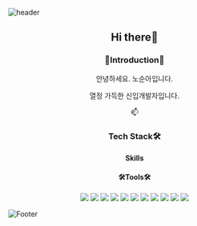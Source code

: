 <!--
**SoonAh-Noh/SoonAh-Noh** is a ✨ _special_ ✨ repository because its `README.md` (this file) appears on your GitHub profile.

Here are some ideas to get you started:

- 🔭 I’m currently working on ...
- 🌱 I’m currently learning ...
- 👯 I’m looking to collaborate on ...
- 🤔 I’m looking for help with ...
- 💬 Ask me about ...
- 📫 How to reach me: ...
- 😄 Pronouns: ...
- ⚡ Fun fact: ...
-->


![header](https://capsule-render.vercel.app/api?type=Slice&reversal=true&color=timeAuto&height=300&section=header&text=SoonAh-Noh&animation=fadeIn&fontSize=90&rotate=-20)

<div align=center>
  <h2>Hi there👋</h2>

  <h3>🙌Introduction🙌</h3>
    <p>안녕하세요. 노순아입니다.</p>
    <p>열정 가득한 신입개발자입니다.</p>
    <p>📫 
  <h3>Tech Stack🛠️</h3>
  <h4>Skills</h4>
  <h4>🛠️Tools🛠️</h4>
<!--   <img src="https://img.shields.io/badge/아이콘이름-추천 색상?style=for-the-badge&logo=아이콘 이름&logoColor=white"> -->
  <img src="https://img.shields.io/badge/HTML5-E34F26?style=for-the-badge&logo=HTML5&logoColor=E34F26">
  <img src="https://img.shields.io/badge/CSS3-1572B6?style=for-the-badge&logo=CSS3&logoColor=1572B6">
  <img src="https://img.shields.io/badge/JavaScript-F7DF1E?style=for-the-badge&logo=JavaScript&logoColor=F7DF1E">
  <img src="https://img.shields.io/badge/jQuery-0769AD?style=for-the-badge&logo=jQuery&logoColor=0769AD">
  <img src="https://img.shields.io/badge/React-61DAFB?style=for-the-badge&logo=React&logoColor=61DAFB">
  <img src="https://img.shields.io/badge/MySQL-4479A1?style=for-the-badge&logo=MySQL&logoColor=4479A1">
  <img src="https://img.shields.io/badge/SQLite-003B57?style=for-the-badge&logo=SQLite&logoColor=003B57">
  <img src="https://img.shields.io/badge/Node.js-339933?style=for-the-badge&logo=Node.js&logoColor=339933">
  <img src="https://img.shields.io/badge/Python-3776AB?style=for-the-badge&logo=Python&logoColor=3776AB">
  <img src="https://img.shields.io/badge/pandas-150458?style=for-the-badge&logo=pandas&logoColor=150458">
  <img src="https://img.shields.io/badge/Flask-000000?style=for-the-badge&logo=Flask&logoColor=000000">
  
  
  
  

</div>


![Footer](https://capsule-render.vercel.app/api?type=Slice&color=timeAuto&height=300&section=footer)
